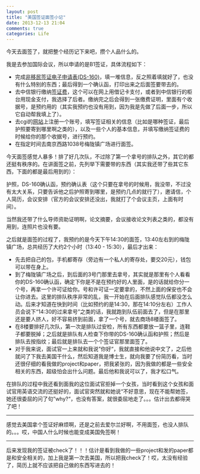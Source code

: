 ```yaml
---
layout: post
title: "美国签证面签小记"
date: 2013-12-13 21:04
comments: true
categories: Life
---
```


今天去面签了，就把整个经历记下来吧，攒个人品什么的。

<!-- more -->

我是去参加国际会议，所以申请的是B1签证，具体流程如下：

* 完成[非移民签证电子申请表(DS-160)](http://www.ustraveldocs.com/cn_zh/cn-niv-ds160info.asp)，填一堆信息，反之照着填就好了，也没有什么特别的东西；最后得到一个确认函，打印出来之后面签要带去的。
* 去中信银行缴纳[签证费](http://www.ustraveldocs.com/cn_zh/cn-niv-visafeeinfo.asp)，这个可以在网上用借记卡支付，或者到中信银行的柜台用现金支付，我选择了后者。缴纳完之后会得到一张缴费证明，里面有个收据号，是预约用的（其实我预约也没有用到，因为我是先做了后面一步，所以它自动帮我填上了）。
* 去cgi的[网站](https://cgifederal.secure.force.com/?language=Chinese%20(Simplified)\&country=China)上注册一个账号，填写签证相关的信息（比如是哪种签证，最后护照要寄到哪里啊之类的），以及一些个人的基本信息，并填写缴纳签证费的时候给你的那个收据号，进行预约。
* 在指定时间去南京西路1038号梅陇镇广场进行面签。

今天面签感觉人暴多！排了好几次队，不过除了第一个拿号的排队之外，其它的都还挺有秩序的。在讲面签之前，先列举下需要带的东西（其实我还带了些其它东西，下面的都是最后用到的）：

护照，DS-160确认函，预约确认表（这个只要在拿号的时候用，我没带，不过没有太大关系，只要告诉他之后护照寄到哪里，是预约几点的就行了），邀请信，个人简历，会议安排（官方的会议安排还没出，我就打了个会议主页，上面有时间）。

当然我还带了什么导师资助证明啊，论文摘要，会议接收论文列表之类的，都没有用到，连照片也没有要。

之后就是面签的过程了，我预约的是今天下午14:30的面签，13:40左右到的梅陇镇广场，总共经历了大约2个小时（13:40 - 15:30），最后才出来：

* 先去把自己的包，手机都寄存（旁边有一个私人的寄存处，要交20元），钱包可以带在身上。
* 到了梅陇镇广场之后，到后面的3号门那里去拿号，其实就是那里有个人看看你的DS-160确认函，确定下你是不是在预约好的人里面，是的话就给你分一个号，再拿一个许可证给你。号和许可证一定要拿的，不然上面的保安也不会让你进去。这里的排队秩序非常的乱，我一开始在后面排队感觉队伍都没怎么动。后来才知道在快到时间（比如预约的是14:30，那在14:10分左右）工作人员会说下“14:30的过来拿号”之类的话，我就跑到队伍前面去了，但是在那里还是要人挤人，好不容易挤到前面，拿了一个号，就去商场8楼面签了。
* 在8楼要排好几次队，第一次是排队过安检，所有东西都要放一篮子里，连鞋子都要脱掉；之后就是排队有人检查下你带的DS-160确认函和护照；然后是排队去按指纹；最后就是排队去一个个签证官那里面签了。
* 对于我来说，面试官一上来就和我说”你好“，我就直接和他说中文了，之后他就问了下我去美国干什么，然后知道我是博士生，就向我要了份简历看，当时还很仔细的看我做的project和paper，把我紧张的，因为我做的都是一些安全相关的东西，超级怕会出什么问题。最后他和我说可以了，我才松口气。

在排队的过程中我还看到面我的这位面试官拒掉一个女孩，当时看到这个女孩和面试官用英语交流的还挺好的，面试官突然就和她说“不好意思，现在不能帮她签，她还很委屈的问了句”why?“，也没有答案，就很委屈地走了。。。估计出去都得哭了吧！

------

感觉去美国拿个签证好麻烦啊，还是之前去爱尔兰好啊，不用面签，也没人排队的。。。哎，中国人什么时候也能变成美国免签啊！

------

后来发现我的签证被check了！！！估计是看到我做的一些project和发的paper都是和安全相关的，加上我是第一次去美国，所以把我check了！哎，太没有经验了，简历上就不应该把自己做的东西写进去的！